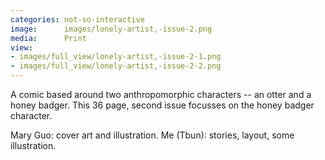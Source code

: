 ```yaml
---
categories: not-so-interactive
image:      images/lonely-artist,-issue-2.png
media:      Print
view:
- images/full_view/lonely-artist,-issue-2-1.png
- images/full_view/lonely-artist,-issue-2-2.png
---
```

A comic based around two anthropomorphic characters -- an otter and a honey
badger. This 36 page, second issue focusses on the honey badger character.

Mary Guo: cover art and illustration. Me (Tbun): stories, layout, some
illustration.
